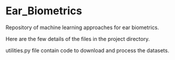 # Ear_Biometrics
Repository of machine learning approaches for ear biometrics.

Here are the few details of the files in the project directory.

utilities.py file contain code to download and process
the datasets.
